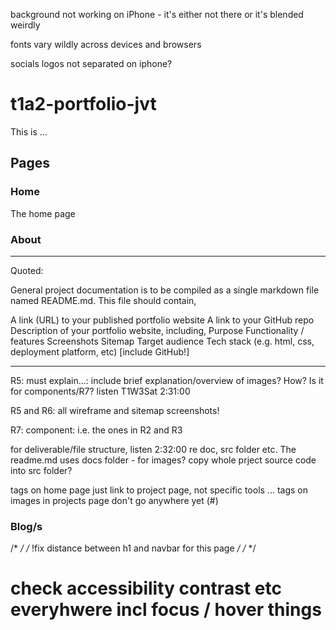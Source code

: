 background not working on iPhone - it's either not there or it's blended weirdly

fonts vary wildly across devices and browsers

socials logos not separated on iphone?


# t1a2-portfolio-jvt

This is ...

## Pages

### Home

The home page

<!-- crop OG photo instead of screenshotting 4 better quality -->

### About

---

Quoted:

General project documentation is to be compiled as a single markdown file named README.md. This file should contain,

A link (URL) to your published portfolio website
A link to your GitHub repo
Description of your portfolio website, including,
Purpose
Functionality / features
Screenshots
Sitemap
Target audience
Tech stack (e.g. html, css, deployment platform, etc) [include GitHub!]

---

R5: must explain...: include brief explanation/overview of images? How? Is it for components/R7? listen T1W3Sat 2:31:00

R5 and R6: all wireframe and sitemap screenshots!

R7: component: i.e. the ones in R2 and R3

for deliverable/file structure, listen 2:32:00 re doc, src folder etc. The readme.md uses docs folder - for images? copy whole prject source code into src folder?

<a> tags on home page just link to project page, not specific tools
... <a> tags on images in projects page don't go anywhere yet (#)


### Blog/s
/*  */
/* !fix distance between h1 and navbar for this page */
/*  */


# check accessibility contrast etc everyhwere incl focus / hover things